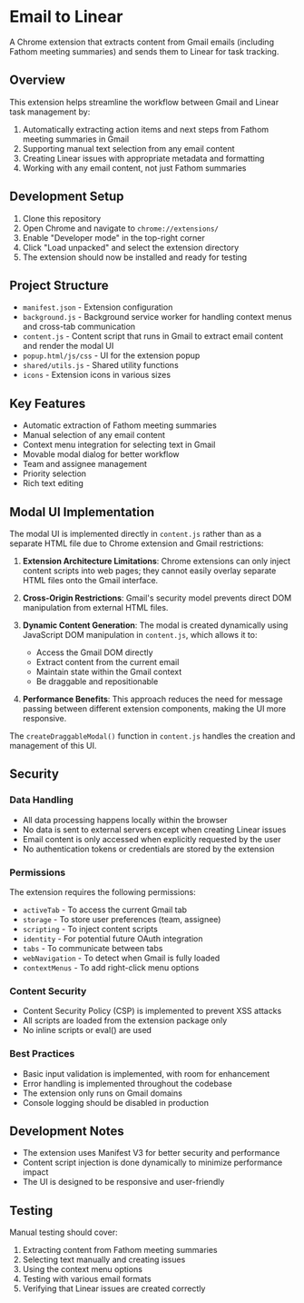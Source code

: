 # Email to Linear

A Chrome extension that extracts content from Gmail emails (including Fathom meeting summaries) and sends them to Linear for task tracking.

## Overview

This extension helps streamline the workflow between Gmail and Linear task management by:

1. Automatically extracting action items and next steps from Fathom meeting summaries in Gmail
2. Supporting manual text selection from any email content
3. Creating Linear issues with appropriate metadata and formatting
4. Working with any email content, not just Fathom summaries

## Development Setup

1. Clone this repository
2. Open Chrome and navigate to `chrome://extensions/`
3. Enable "Developer mode" in the top-right corner
4. Click "Load unpacked" and select the extension directory
5. The extension should now be installed and ready for testing

## Project Structure

- `manifest.json` - Extension configuration
- `background.js` - Background service worker for handling context menus and cross-tab communication
- `content.js` - Content script that runs in Gmail to extract email content and render the modal UI
- `popup.html/js/css` - UI for the extension popup
- `shared/utils.js` - Shared utility functions
- `icons` - Extension icons in various sizes

## Key Features

- Automatic extraction of Fathom meeting summaries
- Manual selection of any email content
- Context menu integration for selecting text in Gmail
- Movable modal dialog for better workflow
- Team and assignee management
- Priority selection
- Rich text editing

## Modal UI Implementation

The modal UI is implemented directly in `content.js` rather than as a separate HTML file due to Chrome extension and Gmail restrictions:

1. **Extension Architecture Limitations**: Chrome extensions can only inject content scripts into web pages; they cannot easily overlay separate HTML files onto the Gmail interface.

2. **Cross-Origin Restrictions**: Gmail's security model prevents direct DOM manipulation from external HTML files.

3. **Dynamic Content Generation**: The modal is created dynamically using JavaScript DOM manipulation in `content.js`, which allows it to:
   - Access the Gmail DOM directly
   - Extract content from the current email
   - Maintain state within the Gmail context
   - Be draggable and repositionable

4. **Performance Benefits**: This approach reduces the need for message passing between different extension components, making the UI more responsive.

The `createDraggableModal()` function in `content.js` handles the creation and management of this UI.

## Security

### Data Handling

- All data processing happens locally within the browser
- No data is sent to external servers except when creating Linear issues
- Email content is only accessed when explicitly requested by the user
- No authentication tokens or credentials are stored by the extension

### Permissions

The extension requires the following permissions:

- `activeTab` - To access the current Gmail tab
- `storage` - To store user preferences (team, assignee)
- `scripting` - To inject content scripts
- `identity` - For potential future OAuth integration
- `tabs` - To communicate between tabs
- `webNavigation` - To detect when Gmail is fully loaded
- `contextMenus` - To add right-click menu options

### Content Security

- Content Security Policy (CSP) is implemented to prevent XSS attacks
- All scripts are loaded from the extension package only
- No inline scripts or eval() are used

### Best Practices

- Basic input validation is implemented, with room for enhancement
- Error handling is implemented throughout the codebase
- The extension only runs on Gmail domains
- Console logging should be disabled in production

## Development Notes

- The extension uses Manifest V3 for better security and performance
- Content script injection is done dynamically to minimize performance impact
- The UI is designed to be responsive and user-friendly

## Testing

Manual testing should cover:

1. Extracting content from Fathom meeting summaries
2. Selecting text manually and creating issues
3. Using the context menu options
4. Testing with various email formats
5. Verifying that Linear issues are created correctly 